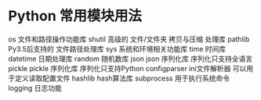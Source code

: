 # Python 常用模块用法

os     文件和路径操作功能库
shutil      高级的 文件/文件夹 拷贝与压缩 处理库
pathlib  Py3.5后支持的 文件路径处理库
sys    系统和环境相关功能库
time        时间库
datetime    日期处理库
random      随机数库
json     json 序列化库   序列化只支持全语言
pickle   pickle 序列化库 序列化只支持Python
configparser   ini文件解析器  可以用于定义读取配置文件
hashlib        hash算法库
subprocess     用于执行系统命令
logging     日志功能

